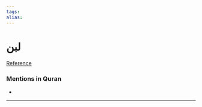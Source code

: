 ```yaml
---
tags: 
alias: 
---
```


# لبن

[Reference](https://corpus.quran.com/concept.jsp?id=milk)

### Mentions in Quran
- 

---

